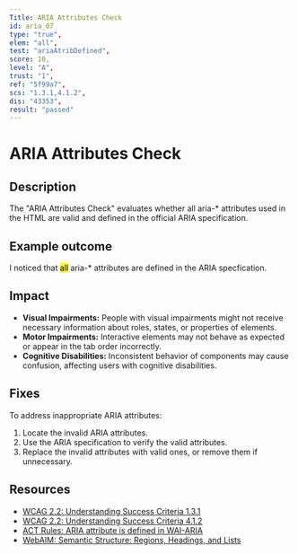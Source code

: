 ```yaml
---
Title: ARIA Attributes Check
id: aria_07
type: "true",
elem: "all",
test: "ariaAtribDefined",
score: 10,
level: "A",
trust: "1",
ref: "5f99a7",
scs: "1.3.1,4.1.2",
dis: "43353",
result: "passed"
---
```


# ARIA Attributes Check

## Description

The "ARIA Attributes Check" evaluates whether all aria-* attributes used in the HTML are valid and defined in the official ARIA specification.

## Example outcome

I noticed that <mark>all</mark> aria-* attributes are defined in the ARIA specfication.

## Impact

- **Visual Impairments:** People with visual impairments might not receive necessary information about roles, states, or properties of elements.
- **Motor Impairments:** Interactive elements may not behave as expected or appear in the tab order incorrectly.
- **Cognitive Disabilities:** Inconsistent behavior of components may cause confusion, affecting users with cognitive disabilities.

## Fixes

To address inappropriate ARIA attributes:

1. Locate the invalid ARIA attributes.
2. Use the ARIA specification to verify the valid attributes.
3. Replace the invalid attributes with valid ones, or remove them if unnecessary.

## Resources

- [WCAG 2.2: Understanding Success Criteria 1.3.1](https://www.w3.org/WAI/WCAG22/Understanding/info-and-relationships.html)
- [WCAG 2.2: Understanding Success Criteria 4.1.2](https://www.w3.org/WAI/WCAG22/Understanding/name-role-value.html)
- [ACT Rules: ARIA attribute is defined in WAI-ARIA](https://www.w3.org/WAI/standards-guidelines/act/rules/5f99a7/)
- [WebAIM: Semantic Structure: Regions, Headings, and Lists](https://webaim.org/techniques/semanticstructure/)
